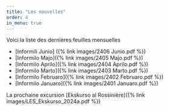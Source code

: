 ```yaml
---
title: "Les nouvelles"
order: 4
in_menu: true
---
```

Voici la liste des dernières feuilles mensuelles
* [Informili Junio] ({% link images/2406 Junio.pdf %})
* [Informilo Majo]({% link images/2405 Majo.pdf %})
* [Informilo Aprilo]({% link images/2404 Aprilo.pdf %})
* [Informilo Marto]({% link images/2403 Marto.pdf %})
* [Informilo Februaro]({% link images/2402 Februaro.pdf %})
* [Informilo Januaro]({% link images/2401 Januaro.pdf %}) 

La prochaine excursion [Ekskurso al Rossinière]({% link images/LES_Ekskurso_2024a.pdf %}) 
